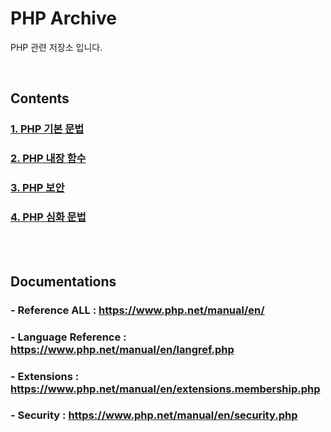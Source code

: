 # PHP Archive

PHP 관련 저장소 입니다.

<br>

## Contents

### [1. PHP 기본 문법](PHP.md)

### [2. PHP 내장 함수](PHP_EXTENSIONS.md)

### [3. PHP 보안](PHP_SECURITY.md)

### [4. PHP 심화 문법](PHP_OOP.md)

<br><br>

## Documentations

### - Reference ALL : https://www.php.net/manual/en/

### - Language Reference : https://www.php.net/manual/en/langref.php

### - Extensions : https://www.php.net/manual/en/extensions.membership.php

### - Security : https://www.php.net/manual/en/security.php
